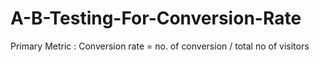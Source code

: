 # A-B-Testing-For-Conversion-Rate

Primary Metric : Conversion rate = no. of conversion / total no of visitors
